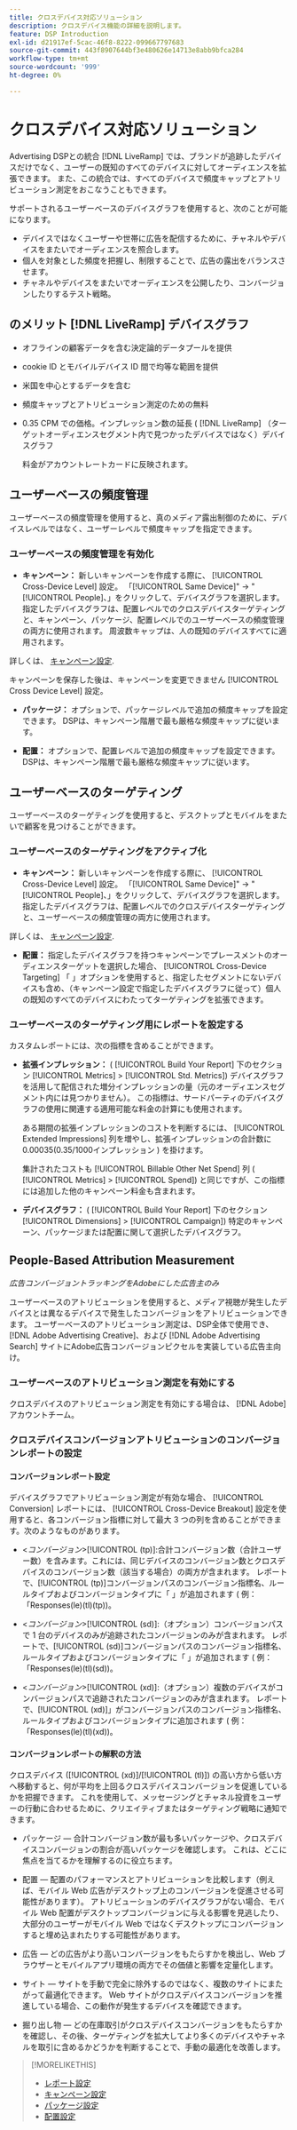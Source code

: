 ```yaml
---
title: クロスデバイス対応ソリューション
description: クロスデバイス機能の詳細を説明します。
feature: DSP Introduction
exl-id: d21917ef-5cac-46f8-8222-099667797683
source-git-commit: 443f8907644bf3e480626e14713e8abb9bfca284
workflow-type: tm+mt
source-wordcount: '999'
ht-degree: 0%

---
```


# クロスデバイス対応ソリューション

Advertising DSPとの統合 [!DNL LiveRamp] では、ブランドが追跡したデバイスだけでなく、ユーザーの既知のすべてのデバイスに対してオーディエンスを拡張できます。 また、この統合では、すべてのデバイスで頻度キャップとアトリビューション測定をおこなうこともできます。

サポートされるユーザーベースのデバイスグラフを使用すると、次のことが可能になります。

* デバイスではなくユーザーや世帯に広告を配信するために、チャネルやデバイスをまたいでオーディエンスを照合します。
* 個人を対象とした頻度を把握し、制限することで、広告の露出をバランスさせます。
* チャネルやデバイスをまたいでオーディエンスを公開したり、コンバージョンしたりするテスト戦略。

## のメリット [!DNL LiveRamp] デバイスグラフ

* オフラインの顧客データを含む決定論的データプールを提供

* cookie ID とモバイルデバイス ID 間で均等な範囲を提供

* 米国を中心とするデータを含む

* 頻度キャップとアトリビューション測定のための無料

* 0.35 CPM での価格。インプレッション数の延長 ( [!DNL LiveRamp] （ターゲットオーディエンスセグメント内で見つかったデバイスではなく）デバイスグラフ

   料金がアカウントレートカードに反映されます。

## ユーザーベースの頻度管理

ユーザーベースの頻度管理を使用すると、真のメディア露出制御のために、デバイスレベルではなく、ユーザーレベルで頻度キャップを指定できます。

### ユーザーベースの頻度管理を有効化

* **キャンペーン：** 新しいキャンペーンを作成する際に、 [!UICONTROL Cross-Device Level] 設定。 「[!UICONTROL Same Device]&quot; -> &quot;[!UICONTROL People]、」をクリックして、デバイスグラフを選択します。 指定したデバイスグラフは、配置レベルでのクロスデバイスターゲティングと、キャンペーン、パッケージ、配置レベルでのユーザーベースの頻度管理の両方に使用されます。 周波数キャップは、人の既知のデバイスすべてに適用されます。

詳しくは、 [キャンペーン設定](/help/dsp/campaign-management/campaigns/campaign-settings.md).

キャンペーンを保存した後は、キャンペーンを変更できません [!UICONTROL Cross Device Level] 設定。

* **パッケージ：**  オプションで、パッケージレベルで追加の頻度キャップを設定できます。 DSPは、キャンペーン階層で最も厳格な頻度キャップに従います。

* **配置：** オプションで、配置レベルで追加の頻度キャップを設定できます。 DSPは、キャンペーン階層で最も厳格な頻度キャップに従います。

## ユーザーベースのターゲティング

ユーザーベースのターゲティングを使用すると、デスクトップとモバイルをまたいで顧客を見つけることができます。

### ユーザーベースのターゲティングをアクティブ化

* **キャンペーン：** 新しいキャンペーンを作成する際に、 [!UICONTROL Cross-Device Level] 設定。 「[!UICONTROL Same Device]&quot; -> &quot;[!UICONTROL People]、」をクリックして、デバイスグラフを選択します。 指定したデバイスグラフは、配置レベルでのクロスデバイスターゲティングと、ユーザーベースの頻度管理の両方に使用されます。

詳しくは、 [キャンペーン設定](/help/dsp/campaign-management/campaigns/campaign-settings.md).

* **配置：** 指定したデバイスグラフを持つキャンペーンでプレースメントのオーディエンスターゲットを選択した場合、 [!UICONTROL Cross-Device Targeting] 「 」オプションを使用すると、指定したセグメントにないデバイスも含め、（キャンペーン設定で指定したデバイスグラフに従って）個人の既知のすべてのデバイスにわたってターゲティングを拡張できます。

### ユーザーベースのターゲティング用にレポートを設定する

カスタムレポートには、次の指標を含めることができます。

* **拡張インプレッション：** ( [!UICONTROL Build Your Report] 下のセクション [!UICONTROL Metrics] > [!UICONTROL Std. Metrics]) デバイスグラフを活用して配信された増分インプレッションの量（元のオーディエンスセグメント内には見つかりません）。 この指標は、サードパーティのデバイスグラフの使用に関連する適用可能な料金の計算にも使用されます。

   ある期間の拡張インプレッションのコストを判断するには、 [!UICONTROL Extended Impressions] 列を増やし、拡張インプレッションの合計数に$0.00035 ($0.35/1000インプレッション ) を掛けます。

   集計されたコストも [!UICONTROL Billable Other Net Spend] 列 ( [!UICONTROL Metrics] > [!UICONTROL Spend]) と同じですが、この指標には追加した他のキャンペーン料金も含まれます。

* **デバイスグラフ：** ( [!UICONTROL Build Your Report] 下のセクション [!UICONTROL Dimensions] > [!UICONTROL Campaign]) 特定のキャンペーン、パッケージまたは配置に関して選択したデバイスグラフ。

## People-Based Attribution Measurement

*広告コンバージョントラッキングをAdobeにした広告主のみ*

ユーザーベースのアトリビューションを使用すると、メディア視聴が発生したデバイスとは異なるデバイスで発生したコンバージョンをアトリビューションできます。 ユーザーベースのアトリビューション測定は、DSP全体で使用でき、 [!DNL Adobe Advertising Creative]、および [!DNL Adobe Advertising Search] サイトにAdobe広告コンバージョンピクセルを実装している広告主向け。

### ユーザーベースのアトリビューション測定を有効にする

クロスデバイスのアトリビューション測定を有効にする場合は、 [!DNL Adobe] アカウントチーム。

### クロスデバイスコンバージョンアトリビューションのコンバージョンレポートの設定

#### コンバージョンレポート設定

デバイスグラフでアトリビューション測定が有効な場合、 [!UICONTROL Conversion] レポートには、 [!UICONTROL Cross-Device Breakout] 設定を使用すると、各コンバージョン指標に対して最大 3 つの列を含めることができます。次のようなものがあります。

* &lt;*コンバージョン*>[!UICONTROL (tp)]:合計コンバージョン数（合計ユーザー数）を含みます。これには、同じデバイスのコンバージョン数とクロスデバイスのコンバージョン数（該当する場合）の両方が含まれます。 レポートで、[!UICONTROL (tp)]コンバージョンパスのコンバージョン指標名、ルールタイプおよびコンバージョンタイプに「 」が追加されます ( 例：「Responses(le)(tl)(tp))。

* &lt;*コンバージョン*>[!UICONTROL (sd)]:（オプション）コンバージョンパスで 1 台のデバイスのみが追跡されたコンバージョンのみが含まれます。 レポートで、[!UICONTROL (sd)]コンバージョンパスのコンバージョン指標名、ルールタイプおよびコンバージョンタイプに「 」が追加されます ( 例：「Responses(le)(tl)(sd))。

* &lt;*コンバージョン*>[!UICONTROL (xd)]:（オプション）複数のデバイスがコンバージョンパスで追跡されたコンバージョンのみが含まれます。 レポートで、[!UICONTROL (xd)]」がコンバージョンパスのコンバージョン指標名、ルールタイプおよびコンバージョンタイプに追加されます ( 例：「Responses(le)(tl)(xd))。

#### コンバージョンレポートの解釈の方法

クロスデバイス ([!UICONTROL (xd)]/[!UICONTROL (tl)]) の高い方から低い方へ移動すると、何が平均を上回るクロスデバイスコンバージョンを促進しているかを把握できます。 これを使用して、メッセージングとチャネル投資をユーザーの行動に合わせるために、クリエイティブまたはターゲティング戦略に通知できます。

* パッケージ — 合計コンバージョン数が最も多いパッケージや、クロスデバイスコンバージョンの割合が高いパッケージを確認します。 これは、どこに焦点を当てるかを理解するのに役立ちます。

* 配置 — 配置のパフォーマンスとアトリビューションを比較します（例えば、モバイル Web 広告がデスクトップ上のコンバージョンを促進させる可能性があります）。 アトリビューションのデバイスグラフがない場合、モバイル Web 配置がデスクトップコンバージョンに与える影響を見逃したり、大部分のユーザーがモバイル Web ではなくデスクトップにコンバージョンすると埋め込まれたりする可能性があります。

* 広告 — どの広告がより高いコンバージョンをもたらすかを検出し、Web ブラウザーとモバイルアプリ環境の両方でその価値と影響を定量化します。

* サイト — サイトを手動で完全に除外するのではなく、複数のサイトにまたがって最適化できます。 Web サイトがクロスデバイスコンバージョンを推進している場合、この動作が発生するデバイスを確認できます。

* 掘り出し物 — どの在庫取引がクロスデバイスコンバージョンをもたらすかを確認し、その後、ターゲティングを拡大してより多くのデバイスやチャネルを取引に含めるかどうかを判断することで、手動の最適化を改善します。

>[!MORELIKETHIS]
>
>* [レポート設定](/help/dsp/reports/report-settings.md)
>* [キャンペーン設定](/help/dsp/campaign-management/campaigns/campaign-settings.md)
>* [パッケージ設定](/help/dsp/campaign-management/packages/package-settings.md)
>* [配置設定](/help/dsp/campaign-management/placements/placement-settings.md)

